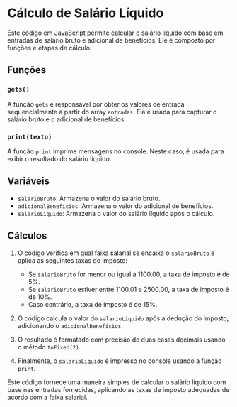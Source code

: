 # Cálculo de Salário Líquido

Este código em JavaScript permite calcular o salário líquido com base em entradas de salário bruto e adicional de benefícios. Ele é composto por funções e etapas de cálculo.

## Funções

### `gets()`

A função `gets` é responsável por obter os valores de entrada sequencialmente a partir do array `entradas`. Ela é usada para capturar o salário bruto e o adicional de benefícios.

### `print(texto)`

A função `print` imprime mensagens no console. Neste caso, é usada para exibir o resultado do salário líquido.

## Variáveis

- `salarioBruto`: Armazena o valor do salário bruto.
- `adicionalBeneficios`: Armazena o valor do adicional de benefícios.
- `salarioLiquido`: Armazena o valor do salário líquido após o cálculo.

## Cálculos

1. O código verifica em qual faixa salarial se encaixa o `salarioBruto` e aplica as seguintes taxas de imposto:
   - Se `salarioBruto` for menor ou igual a 1100.00, a taxa de imposto é de 5%.
   - Se `salarioBruto` estiver entre 1100.01 e 2500.00, a taxa de imposto é de 10%.
   - Caso contrário, a taxa de imposto é de 15%.

2. O código calcula o valor do `salarioLiquido` após a dedução do imposto, adicionando o `adicionalBeneficios`.

3. O resultado é formatado com precisão de duas casas decimais usando o método `toFixed(2)`.

4. Finalmente, o `salarioLiquido` é impresso no console usando a função `print`.

Este código fornece uma maneira simples de calcular o salário líquido com base nas entradas fornecidas, aplicando as taxas de imposto adequadas de acordo com a faixa salarial.
